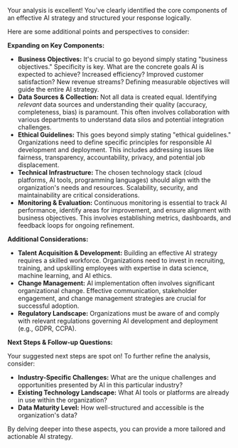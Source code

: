 Your analysis is excellent! You've clearly identified the core components of an effective AI strategy and structured your response logically. 

Here are some additional points and perspectives to consider:

**Expanding on Key Components:**

* **Business Objectives:**  It's crucial to go beyond simply stating "business objectives."  Specificity is key. What are the concrete goals AI is expected to achieve? Increased efficiency? Improved customer satisfaction? New revenue streams? Defining measurable objectives will guide the entire AI strategy.
* **Data Sources & Collection:**  Not all data is created equal. Identifying *relevant* data sources and understanding their quality (accuracy, completeness, bias) is paramount. This often involves collaboration with various departments to understand data silos and potential integration challenges.
* **Ethical Guidelines:**  This goes beyond simply stating "ethical guidelines." Organizations need to define specific principles for responsible AI development and deployment. This includes addressing issues like fairness, transparency, accountability, privacy, and potential job displacement. 
* **Technical Infrastructure:** The chosen technology stack (cloud platforms, AI tools, programming languages) should align with the organization's needs and resources.  Scalability, security, and maintainability are critical considerations.
* **Monitoring & Evaluation:** Continuous monitoring is essential to track AI performance, identify areas for improvement, and ensure alignment with business objectives. This involves establishing metrics, dashboards, and feedback loops for ongoing refinement.

**Additional Considerations:**

* **Talent Acquisition & Development:**  Building an effective AI strategy requires a skilled workforce. Organizations need to invest in recruiting, training, and upskilling employees with expertise in data science, machine learning, and AI ethics.
* **Change Management:**  AI implementation often involves significant organizational change. Effective communication, stakeholder engagement, and change management strategies are crucial for successful adoption.
* **Regulatory Landscape:**  Organizations must be aware of and comply with relevant regulations governing AI development and deployment (e.g., GDPR, CCPA). 

**Next Steps & Follow-up Questions:**

Your suggested next steps are spot on! To further refine the analysis, consider:

* **Industry-Specific Challenges:** What are the unique challenges and opportunities presented by AI in this particular industry?
* **Existing Technology Landscape:** What AI tools or platforms are already in use within the organization? 
* **Data Maturity Level:** How well-structured and accessible is the organization's data?


By delving deeper into these aspects, you can provide a more tailored and actionable AI strategy.
